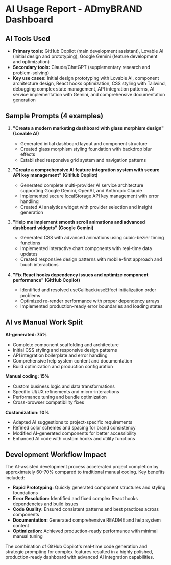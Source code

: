 # AI Usage Report - ADmyBRAND Dashboard

## AI Tools Used
- **Primary tools:** GitHub Copilot (main development assistant), Lovable AI (initial design and prototyping), Google Gemini (feature development and optimization)
- **Secondary tools:** Claude/ChatGPT (supplementary research and problem-solving)
- **Key use cases:** Initial design prototyping with Lovable AI, component architecture design, React hooks optimization, CSS styling with Tailwind, debugging complex state management, API integration patterns, AI service implementation with Gemini, and comprehensive documentation generation

## Sample Prompts (4 examples)

1. **"Create a modern marketing dashboard with glass morphism design" (Lovable AI)**
   - Generated initial dashboard layout and component structure
   - Created glass morphism styling foundation with backdrop blur effects
   - Established responsive grid system and navigation patterns

2. **"Create a comprehensive AI feature integration system with secure API key management" (GitHub Copilot)**
   - Generated complete multi-provider AI service architecture supporting Google Gemini, OpenAI, and Anthropic Claude
   - Implemented secure localStorage API key management with error handling
   - Created AI analytics widget with provider selection and insight generation

3. **"Help me implement smooth scroll animations and advanced dashboard widgets" (Google Gemini)**
   - Generated CSS with advanced animations using cubic-bezier timing functions
   - Implemented interactive chart components with real-time data updates
   - Created responsive design patterns with mobile-first approach and touch interactions

4. **"Fix React hooks dependency issues and optimize component performance" (GitHub Copilot)**
   - Identified and resolved useCallback/useEffect initialization order problems
   - Optimized re-render performance with proper dependency arrays
   - Implemented production-ready error boundaries and loading states

## AI vs Manual Work Split

**AI-generated: 75%**
- Complete component scaffolding and architecture
- Initial CSS styling and responsive design patterns
- API integration boilerplate and error handling
- Comprehensive help system content and documentation
- Build optimization and production configuration

**Manual coding: 15%**
- Custom business logic and data transformations
- Specific UI/UX refinements and micro-interactions
- Performance tuning and bundle optimization
- Cross-browser compatibility fixes

**Customization: 10%**
- Adapted AI suggestions to project-specific requirements
- Refined color schemes and spacing for brand consistency
- Modified AI-generated components for better accessibility
- Enhanced AI code with custom hooks and utility functions

## Development Workflow Impact

The AI-assisted development process accelerated project completion by approximately 60-70% compared to traditional manual coding. Key benefits included:

- **Rapid Prototyping:** Quickly generated component structures and styling foundations
- **Error Resolution:** Identified and fixed complex React hooks dependencies and build issues
- **Code Quality:** Ensured consistent patterns and best practices across components
- **Documentation:** Generated comprehensive README and help system content
- **Optimization:** Achieved production-ready performance with minimal manual tuning

The combination of GitHub Copilot's real-time code generation and strategic prompting for complex features resulted in a highly polished, production-ready dashboard with advanced AI integration capabilities.
